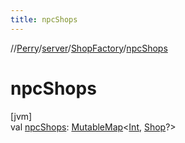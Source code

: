 ```yaml
---
title: npcShops
---
```

//[Perry](../../../index.html)/[server](../index.html)/[ShopFactory](index.html)/[npcShops](npc-shops.html)



# npcShops



[jvm]\
val [npcShops](npc-shops.html): [MutableMap](https://kotlinlang.org/api/latest/jvm/stdlib/kotlin.collections/-mutable-map/index.html)&lt;[Int](https://kotlinlang.org/api/latest/jvm/stdlib/kotlin/-int/index.html), [Shop](../-shop/index.html)?&gt;




